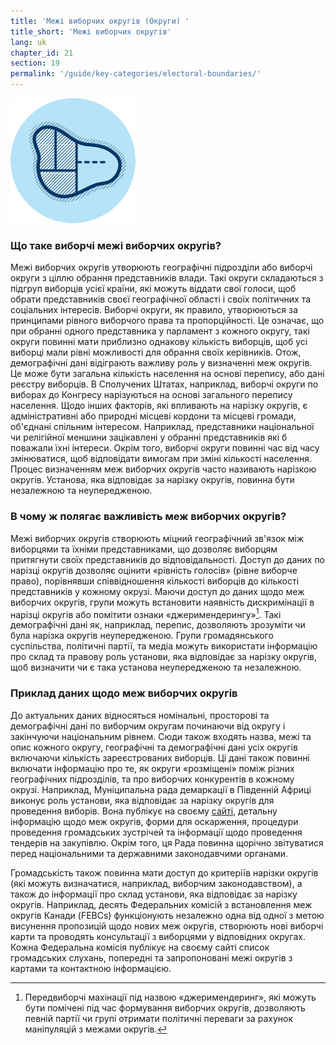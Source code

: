 ```yaml
---
title: 'Межі виборчих округів (Округи) '
title_short: 'Межі виборчих округів'
lang: uk
chapter_id: 21
section: 19
permalink: '/guide/key-categories/electoral-boundaries/'
---
```


![Electoral Boundaries](/assets/images/inventory/categories/electoral-boundaries.png)

### Що таке виборчі межі виборчих округів?

Межі виборчих округів утворюють географічні підрозділи або виборчі округи з ціллю обрання представників влади. Такі округи складаються з підгруп виборців усієї країни, які можуть віддати свої голоси, щоб обрати представників своєї географічної області і своїх політичних та соціальних інтересів. Виборчі округи, як правило, утворюються за принципами рівного виборчого права та пропорційності. Це означає, що при обранні одного представника у парламент з кожного округу, такі округи повинні мати приблизно однакову кількість виборців, щоб усі виборці мали рівні можливості для обрання своїх керівників. Отож, демографічні дані відіграють важливу роль у визначенні меж округів. Це може бути загальна кількість населення на основі перепису, або дані реєстру виборців. В Сполучених Штатах, наприклад, виборчі округи по виборах до Конгресу нарізуються на основі загального перепису населення. Щодо інших факторів, які впливають на нарізку округів, є адміністративні або природні місцеві кордони та місцеві громади, об'єднані спільним інтересом. Наприклад, представники національної чи релігійної меншини зацікавлені у обранні представників які б поважали їхні інтереси. Окрім того, виборчі округи повинні час від часу змінюватися, щоб відповідати вимогам при зміні кількості населення. Процес визначенням меж виборчих округів часто називають нарізкою округів. Установа, яка відповідає за нарізку округів, повинна бути незалежною та неупередженою.

### В чому ж полягає важливість меж виборчих округів?

Межі виборчих округів створюють міцний географічний зв'язок між виборцями та їхніми представниками, що дозволяє виборцям притягнути своїх представників до відповідальності. Доступ до даних по нарізці округів дозволяє оцінити «рівність голосів» (рівнe виборчe правo), порівнявши співвідношення кількості виборців до кількості представників у кожному окрузі. Маючи доступ до даних щодо меж виборчих округів, групи можуть встановити наявність дискримінації в нарізці округів або помітити ознаки «джеримендерингу»[^1]. Такі демографічні дані як, наприклад, перепис, дозволяють зрозуміти чи була нарізка округів неупередженою. Групи громадянського суспільства, політичні партії, та медіа можуть використати інформацію про склад та правову роль установи, яка відповідає за нарізку округів, щоб визначити чи є така установа неупередженою та незалежною.

### Приклад даних щодо меж виборчих округів

До актуальних даних відносяться номінальні, просторові та демографічні дані по виборчим округам починаючи від округу і закінчуючи національним рівнем. Сюди також входять назва, межі та опис кожного округу, географічні та демографічні дані усіх округів включаючи кількість зареєстрованих виборців. Ці дані також повинні включати інформацію про те, як округи «розміщені» поміж різних географічних підрозділів, та про виборчих конкурентів в кожному окрузі. Наприклад, Муніципальна рада демаркації в Південній Африці виконує роль установи, яка відповідає за нарізку округів для проведення виборів. Вона публікує на своєму [сайті](http://www.demarcation.org.za/), детальну інформацію щодо меж округів, форми для оскарження, процедури проведення громадських зустрічей та інформації щодо проведення тендерів на закупівлю. Окрім того, ця Рада повинна щорічно звітуватися перед національними та державними законодавчими органами.

Громадськість також повинна мати доступ до критеріїв нарізки округів (які можуть визначатися, наприклад, виборчим законодавством), а також до інформації про склад установи, яка відповідає за нарізку округів. Наприклад, десять Федеральних комісій з встановлення меж округів Канади (FEBCs) функціонують незалежно одна від одної з метою висунення пропозицій щодо нових меж округів, створюють нові виборчі карти та проводять консультації з виборцями у відповідних округах. Кожна Федеральна комісія публікує на своєму сайті список громадських слухань, попередні та запропоновані межі округів з картами та контактною інформацією.

[^1]: Передвиборчі махінації під назвою «джеримендеринг», які можуть бути помічені під час формування виборчих округів, дозволяють певній партії чи групі отримати політичні переваги за рахунок маніпуляцій з межами округів.
